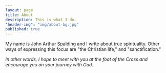 ```yaml
---
layout: page
title: About
description: This is what I do.
"header-img": "img/about-bg.jpg"
published: true
---
```



My name is John Arthur Spalding and I write about true spirituality. Other ways of expressing this focus are "the Christian life," and "sanctification."

_In other words, I hope to meet with you at the foot of the Cross and encourage you on your journey with God._